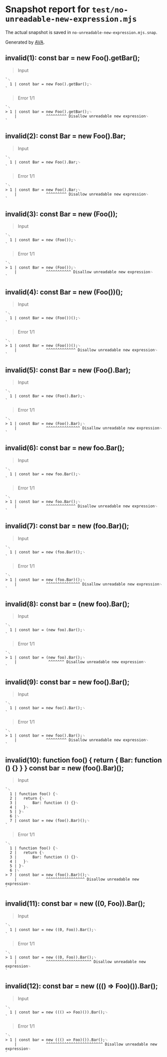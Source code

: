 # Snapshot report for `test/no-unreadable-new-expression.mjs`

The actual snapshot is saved in `no-unreadable-new-expression.mjs.snap`.

Generated by [AVA](https://avajs.dev).

## invalid(1): const bar = new Foo().getBar();

> Input

    `␊
      1 | const bar = new Foo().getBar();␊
    `

> Error 1/1

    `␊
    > 1 | const bar = new Foo().getBar();␊
        |             ^^^^^^^^^ Disallow unreadable new expression␊
    `

## invalid(2): const Bar = new Foo().Bar;

> Input

    `␊
      1 | const Bar = new Foo().Bar;␊
    `

> Error 1/1

    `␊
    > 1 | const Bar = new Foo().Bar;␊
        |             ^^^^^^^^^ Disallow unreadable new expression␊
    `

## invalid(3): const Bar = new (Foo());

> Input

    `␊
      1 | const Bar = new (Foo());␊
    `

> Error 1/1

    `␊
    > 1 | const Bar = new (Foo());␊
        |             ^^^^^^^^^^^ Disallow unreadable new expression␊
    `

## invalid(4): const Bar = new (Foo())();

> Input

    `␊
      1 | const Bar = new (Foo())();␊
    `

> Error 1/1

    `␊
    > 1 | const Bar = new (Foo())();␊
        |             ^^^^^^^^^^^^^ Disallow unreadable new expression␊
    `

## invalid(5): const Bar = new (Foo().Bar);

> Input

    `␊
      1 | const Bar = new (Foo().Bar);␊
    `

> Error 1/1

    `␊
    > 1 | const Bar = new (Foo().Bar);␊
        |             ^^^^^^^^^^^^^^^ Disallow unreadable new expression␊
    `

## invalid(6): const bar = new foo.Bar();

> Input

    `␊
      1 | const bar = new foo.Bar();␊
    `

> Error 1/1

    `␊
    > 1 | const bar = new foo.Bar();␊
        |             ^^^^^^^^^^^^^ Disallow unreadable new expression␊
    `

## invalid(7): const bar = new (foo.Bar)();

> Input

    `␊
      1 | const bar = new (foo.Bar)();␊
    `

> Error 1/1

    `␊
    > 1 | const bar = new (foo.Bar)();␊
        |             ^^^^^^^^^^^^^^^ Disallow unreadable new expression␊
    `

## invalid(8): const bar = (new foo).Bar();

> Input

    `␊
      1 | const bar = (new foo).Bar();␊
    `

> Error 1/1

    `␊
    > 1 | const bar = (new foo).Bar();␊
        |              ^^^^^^^ Disallow unreadable new expression␊
    `

## invalid(9): const bar = new foo().Bar();

> Input

    `␊
      1 | const bar = new foo().Bar();␊
    `

> Error 1/1

    `␊
    > 1 | const bar = new foo().Bar();␊
        |             ^^^^^^^^^ Disallow unreadable new expression␊
    `

## invalid(10): function foo() { return { Bar: function () {} } } const bar = new (foo().Bar)();

> Input

    `␊
      1 | function foo() {␊
      2 | 	return {␊
      3 | 		Bar: function () {}␊
      4 | 	}␊
      5 | }␊
      6 |␊
      7 | const bar = new (foo().Bar)();␊
    `

> Error 1/1

    `␊
      1 | function foo() {␊
      2 | 	return {␊
      3 | 		Bar: function () {}␊
      4 | 	}␊
      5 | }␊
      6 |␊
    > 7 | const bar = new (foo().Bar)();␊
        |             ^^^^^^^^^^^^^^^^^ Disallow unreadable new expression␊
    `

## invalid(11): const bar = new ((0, Foo)).Bar();

> Input

    `␊
      1 | const bar = new ((0, Foo)).Bar();␊
    `

> Error 1/1

    `␊
    > 1 | const bar = new ((0, Foo)).Bar();␊
        |             ^^^^^^^^^^^^^^^^^^^^ Disallow unreadable new expression␊
    `

## invalid(12): const bar = new ((() => Foo)()).Bar();

> Input

    `␊
      1 | const bar = new ((() => Foo)()).Bar();␊
    `

> Error 1/1

    `␊
    > 1 | const bar = new ((() => Foo)()).Bar();␊
        |             ^^^^^^^^^^^^^^^^^^^^^^^^^ Disallow unreadable new expression␊
    `
